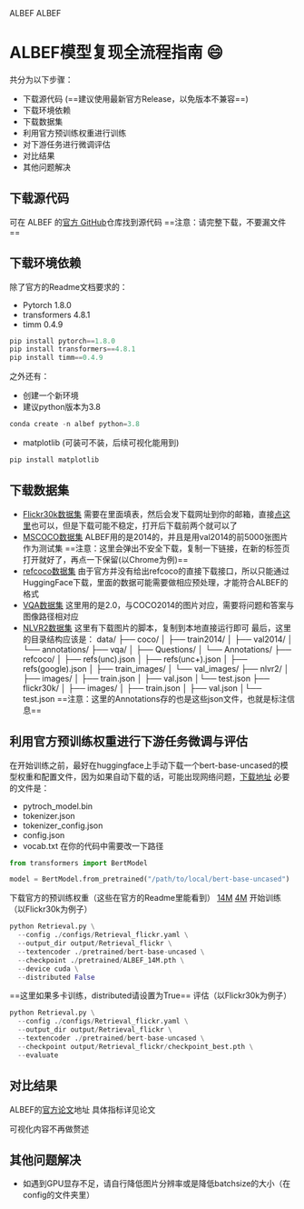 ALBEF
ALBEF

# ALBEF模型复现全流程指南 :smile:


 共分为以下步骤：
 - 下载源代码 (==建议使用最新官方Release，以免版本不兼容==)
 - 下载环境依赖
 - 下载数据集
 - 利用官方预训练权重进行训练
 - 对下游任务进行微调评估
 - 对比结果
 - 其他问题解决
 
 ## 下载源代码
 可在 ALBEF 的[官方 GitHub](https://github.com/salesforce/ALBEF)仓库找到源代码
 ==注意：请完整下载，不要漏文件==
 
 ## 下载环境依赖
 除了官方的Readme文档要求的：
 - Pytorch 1.8.0
 - transformers 4.8.1
 - timm 0.4.9
 ```python
 pip install pytorch==1.8.0
 pip install transformers==4.8.1
 pip install timm==0.4.9
 ```
 之外还有：
 - 创建一个新环境
 - 建议python版本为3.8
 ```python
conda create -n albef python=3.8
 ```
 - matplotlib (可装可不装，后续可视化能用到)
 ```python
 pip install matplotlib
 ```
 ## 下载数据集
 - [Flickr30k数据集](http://shannon.cs.illinois.edu/DenotationGraph/)
   需要在里面填表，然后会发下载网址到你的邮箱，直接[点这里](http://shannon.cs.illinois.edu/DenotationGraph/data/index.html)也可以，但是下载可能不稳定，打开后下载前两个就可以了
- [MSCOCO数据集]( https://cocodataset.org/#download)
  ALBEF用的是2014的，并且是用val2014的前5000张图片作为测试集
  ==注意：这里会弹出不安全下载，复制一下链接，在新的标签页打开就好了，再点一下保留(以Chrome为例)==
 - [refcoco数据集](https://huggingface.co/datasets/jxu124/refcoco)
   由于官方并没有给出refcoco的直接下载接口，所以只能通过HuggingFace下载，里面的数据可能需要做相应预处理，才能符合ALBEF的格式
  - [VQA数据集](https://visualqa.org/download.html)
    这里用的是2.0，与COCO2014的图片对应，需要将问题和答案与图像路径相对应
- [NLVR2数据集](https://github.com/lil-lab/nlvr/tree/master/nlvr2)
   这里有下载图片的脚本，复制到本地直接运行即可
最后，这里的目录结构应该是：
data/
├── coco/
│   ├── train2014/
│   ├── val2014/
│   └── annotations/
├── vqa/
│   ├── Questions/
│   └── Annotations/
├── refcoco/
│   ├── refs(unc).json
│   ├── refs(unc+).json
│   ├── refs(google).json
│   ├── train_images/
│   └── val_images/
├── nlvr2/
│  ├── images/
│  ├── train.json
│  ├── val.json
│└── test.json
├──  flickr30k/ 
 │ ├── images/
 │ ├── train.json
 │ ├── val.json
 │└── test.json
 ==注意：这里的Annotations存的也是这些json文件，也就是标注信息==
 ## 利用官方预训练权重进行下游任务微调与评估
 在开始训练之前，最好在huggingface上手动下载一个bert-base-uncased的模型权重和配置文件，因为如果自动下载的话，可能出现网络问题，[下载地址](https://huggingface.co/google-bert/bert-base-uncased)
 必要的文件是：
 - pytroch_model.bin
 - tokenizer.json
 - tokenizer_config.json
 - config.json
 - vocab.txt
 在你的代码中需要改一下路径
 ```python
 from transformers import BertModel

model = BertModel.from_pretrained("/path/to/local/bert-base-uncased")
```
 下载官方的预训练权重（这些在官方的Readme里能看到）
 [14M](https://storage.googleapis.com/sfr-pcl-data-research/ALBEF/ALBEF.pth)
 [4M](https://storage.googleapis.com/sfr-pcl-data-research/ALBEF/ALBEF_4M.pth)
开始训练（以Flickr30k为例子）
```python
python Retrieval.py \
  --config ./configs/Retrieval_flickr.yaml \
  --output_dir output/Retrieval_flickr \
  --textencoder ./pretrained/bert-base-uncased \
  --checkpoint ./pretrained/ALBEF_14M.pth \
  --device cuda \
  --distributed False
```
==这里如果多卡训练，distributed请设置为True==
评估（以Flickr30k为例子）
```python
python Retrieval.py \
  --config ./configs/Retrieval_flickr.yaml \
  --output_dir output/Retrieval_flickr \
  --textencoder ./pretrained/bert-base-uncased \
  --checkpoint output/Retrieval_flickr/checkpoint_best.pth \
  --evaluate
```

## 对比结果
ALBEF的[官方论文](https://arxiv.org/pdf/2107.07651)地址
具体指标详见论文

可视化内容不再做赘述

## 其他问题解决
- 如遇到GPU显存不足，请自行降低图片分辨率或是降低batchsize的大小（在config的文件夹里）
